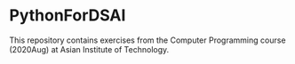 # PythonForDSAI
This repository contains exercises from the Computer Programming course (2020Aug) at Asian Institute of Technology.
